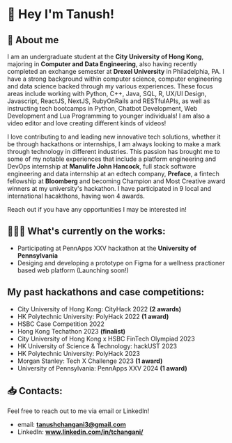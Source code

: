 # 👋 Hey I'm Tanush!
## 🐉 About me
I am an undergraduate student at the **City University of Hong Kong**, majoring in **Computer and Data Engineering**, also having recently completed an exchange semester at **Drexel University** in Philadelphia, PA. I have a strong background within computer science, computer engineering and data science backed through my various experiences. These focus areas include working with Python, C++, Java, SQL, R, UX/UI Design, Javascript, ReactJS, NextJS, RubyOnRails and RESTfulAPIs, as well as instructing tech bootcamps in Python, Chatbot Development, Web Development and Lua Programming to younger individuals! I am also a video editor and love creating different kinds of videos!

I love contributing to and leading new innovative tech solutions, whether it be through hackathons or internships, I am always looking to make a mark through technology in different industries. This passion has brought me to some of my notable experiences that include a platform engineering and DevOps internship at **Manulife John Hancock**, full stack software engineering and data internship at an edtech company, **Preface**, a fintech fellowship at **Bloomberg** and becoming Champion and Most Creative award winners at my university's hackathon. I have participated in 9 local and international hacakthons, having won 4 awards.

Reach out if you have any opportunities I may be interested in!

## 🏋🏽‍♂️ What's currently on the works:
- Participating at PennApps XXV hackathon at the **University of Pennsylvania**
- Desiging and developing a prototype on Figma for a wellness practioner based web platform (Launching soon!)

## My past hackathons and case competitions:
- City University of Hong Kong: CityHack 2022 **(2 awards)**
- HK Polytechnic University: PolyHack 2022 **(1 award)**
- HSBC Case Competition 2022
- Hong Kong Techathon 2023 **(finalist)**
- City University of Hong Kong x HSBC FinTech Olympiad 2023
- HK University of Science & Technology: hackUST 2023
- HK Polytechnic University: PolyHack 2023
- Morgan Stanley: Tech X Challenge 2023 **(1 award)**
- University of Pennsylvania: PennApps XXV 2024 **(1 award)**
 
## 📥 Contacts:
Feel free to reach out to me via email or LinkedIn!
- email: **tanushchangani3@gmail.com**
- LinkedIn: **www.linkedin.com/in/tchangani/**
